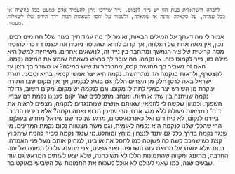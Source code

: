 	לחברה הישראלית בעת הזו יש נייר לקמוס. נייר שדרכו ניתן להעמיד אדם כמעט בכל פוזיציה או בכל עמדה, על סקאלה ימינה או שמאלה, ולעמוד על יחסו לשאלות רבות דרך היחס שלו לשאלות מעטות.
אמור לי מה דעתך על המילים הבאות, ואומר לך מה עמדותיך בעוד שלל תחומים רבים. נכון, אין מאה אחוז של הצלחה, אך קרוב לוודאי שהניסוי ניוכיח את עצמו דיו כדי להוכיח מסה קריטית של ציר הנמשך ומתחבר בין נייר זה, לנושאים אחרים.
משיחיות למשל היא מילה כזו, נייר לקמוס כזה.
או נקמה.
מה עובר לך בראש כשאתה שומע את המילה נקמה. האם זה מעביר בך תחושת קבס, מהברבריות שיש במילה? או מעורר בך רצון עז להצטרף, ולראות בנקמה הזו מתרחשת.
נקמה היא יצר אנושי קמאי, בריא וטבעי. תורת ישראל באה לרסן חלק מן היצרים הללו, גם בנגע לנקמה, אך אין מקום שבו התורה עוקרת מן השורש יצר במלי לתת לו מקום. וגם לנקמה יש מקום. מקום חשוב, גדולה נקמה שניתנה בין שתי אותיות. ואנחנו מתפללים שה' יקום לענינו נקמת דם עבדיו השפוך. וכמיוון שקשה לי להמאין שאותם אנשים שמתנגדים לנקמה, מצפים לראות את יד ה' במציאות פעולת ללא מגע אדם, הרי שמנין תבוא ואתה נקמה? אלא בידינו הדבר. ביידנו לנקום, 
לא כיחידים ואל כאנרכאיסטים, מרגע שנוסד שם שיראל מחדש בעולןם, הרי שהכלי שלנו לנקמה היא נקמה לאומית,
וגם משה מצטווה נקום נקמת המדינים.
מי שנגד נקמה בדרך כלל גם יתנד לנצחון מוחץ ומוחלט.מי שנגד נקמה סביר להניח שיתכווץ קצת כשישמכב קשה כה פשןטה כמו לחסל את אויבינו, למחוק אותם מעל פני האמדה. בטח שלא יתענג על מרואת עזה השרופה.
ואני אפעס, אני מתענג על כל תמונה של עזה החרבה, מתענג ומקווה שהתמונות הללו לא תשיכחנה, שלא יצאו לעזתים המראש גם עוד שבעים שנה, כמו שאני לעולם לא אוכל לשכוח את התמונות של השביעי באוקטובר.
